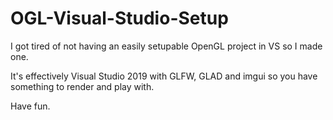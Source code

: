 # OGL-Visual-Studio-Setup
I got tired of not having an easily setupable OpenGL project in VS so I made one.

It's effectively Visual Studio 2019 with GLFW, GLAD and imgui so you have something to render and play with.

Have fun.
